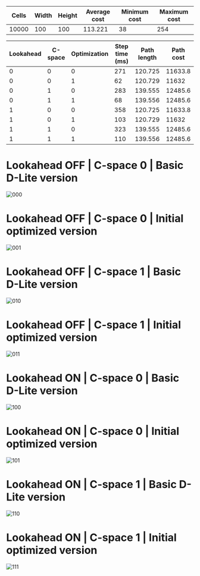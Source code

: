 
| Cells | Width | Height | Average cost | Minimum cost | Maximum cost |
| ----- | ----- | ------ | ------------ | ------------ | ------------ |
| 10000 | 100   | 100    | 113.221      | 38           | 254          |

| Lookahead | C-space | Optimization | Step time (ms) | Path length | Path cost |
| --------- | ------- | ------------ | -------------- | ----------- | --------- |
| 0         | 0       | 0            | 271            | 120.725     | 11633.8   |
| 0         | 0       | 1            | 62             | 120.729     | 11632     |
| 0         | 1       | 0            | 283            | 139.555     | 12485.6   |
| 0         | 1       | 1            | 68             | 139.556     | 12485.6   |
| 1         | 0       | 0            | 358            | 120.725     | 11633.8   |
| 1         | 0       | 1            | 103            | 120.729     | 11632     |
| 1         | 1       | 0            | 323            | 139.555     | 12485.6   |
| 1         | 1       | 1            | 110            | 139.556     | 12485.6   |

  # Lookahead OFF | C-space 0 | Basic D-Lite version
  ![000](result__l0_c0_opt0.jpg)
  # Lookahead OFF | C-space 0 | Initial optimized version
  ![001](result__l0_c0_opt1.jpg)
  # Lookahead OFF | C-space 1 | Basic D-Lite version
  ![010](result__l0_c1_opt0.jpg)
  # Lookahead OFF | C-space 1 | Initial optimized version
  ![011](result__l0_c1_opt1.jpg)
  # Lookahead ON | C-space 0 | Basic D-Lite version
  ![100](result__l1_c0_opt0.jpg)
  # Lookahead ON | C-space 0 | Initial optimized version
  ![101](result__l1_c0_opt1.jpg)
  # Lookahead ON | C-space 1 | Basic D-Lite version
  ![110](result__l1_c1_opt0.jpg)
  # Lookahead ON | C-space 1 | Initial optimized version
  ![111](result__l1_c1_opt1.jpg)

  
